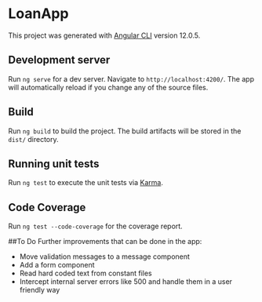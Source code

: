 # LoanApp

This project was generated with [Angular CLI](https://github.com/angular/angular-cli) version 12.0.5.

## Development server

Run `ng serve` for a dev server. Navigate to `http://localhost:4200/`. The app will automatically reload if you change any of the source files.

## Build

Run `ng build` to build the project. The build artifacts will be stored in the `dist/` directory.

## Running unit tests

Run `ng test` to execute the unit tests via [Karma](https://karma-runner.github.io).

## Code Coverage

Run `ng test --code-coverage` for the coverage report.

##To Do
Further improvements that can be done in the app:
- Move validation messages to a message component
- Add a form component
- Read hard coded text from constant files  
- Intercept internal server errors like 500 and handle them in a user friendly way
